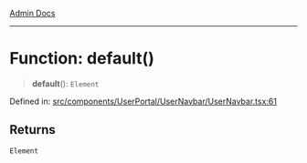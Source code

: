 [Admin Docs](/)

***

# Function: default()

> **default**(): `Element`

Defined in: [src/components/UserPortal/UserNavbar/UserNavbar.tsx:61](https://github.com/PalisadoesFoundation/talawa-admin/blob/main/src/components/UserPortal/UserNavbar/UserNavbar.tsx#L61)

## Returns

`Element`
